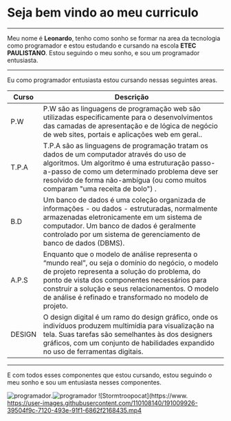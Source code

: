 # Seja bem vindo ao meu curriculo
___


Meu nome é **Leonardo**, tenho como sonho se formar na area da tecnologia como programador e estou estudando e cursando na escola **ETEC PAULISTANO**. Estou seguindo o meu sonho, e sou um programador entusiasta.
***

Eu como programador entusiasta estou cursando nessas seguintes areas.

| **Curso**| **Descrição** |
| ------ | ----------- |
| P.W   | P.W são as linguagens de programação web são utilizadas especificamente para o desenvolvimentos das camadas de apresentação e de lógica de negócio de web sites, portais e aplicações web em geral.. |
| T.P.A | T.P.A são as linguagens de programação tratam os dados de um computador através do uso de algoritmos. Um algoritmo é uma estruturação passo-a-passo de como um determinado problema deve ser resolvido de forma não-ambígua (ou como muitos comparam "uma receita de bolo") . |
| B.D   | Um banco de dados é uma coleção organizada de informações - ou dados - estruturadas, normalmente armazenadas eletronicamente em um sistema de computador. Um banco de dados é geralmente controlado por um sistema de gerenciamento de banco de dados (DBMS). |
| A.P.S    | Enquanto que o modelo de análise representa o “mundo real”, ou seja o domínio do negócio, o modelo de projeto representa a solução do problema, do ponto de vista dos componentes necessários para construir a solução e seus relacionamentos. O modelo de análise é refinado e transformado no modelo de projeto. |
| DESIGN    | O design digital é um ramo do design gráfico, onde os indivíduos produzem multimídia para visualização na tela. Suas tarefas são semelhantes às dos designers gráficos, com um conjunto de habilidades expandido no uso de ferramentas digitais. |
___

E com todos esses componentes que estou cursando, estou seguindo o meu sonho e sou um entusiasta nesses componentes.

![programador](https://media2.giphy.com/media/xT9IgzoKnwFNmISR8I/giphy.gif?cid=790b76115604dfb2d768d30fa06a74e161a5212edcca44a4&rid=giphy.gif&ct=g).![programador](https://media3.giphy.com/media/qgQUggAC3Pfv687qPC/giphy.gif)
![Stormtroopocat](https://www.
https://user-images.githubusercontent.com/110108140/191009926-39504f9c-7120-493e-91f1-6862f2168435.mp4

